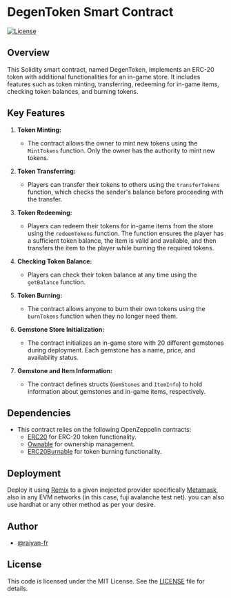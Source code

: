 # DegenToken Smart Contract

[![License](https://img.shields.io/badge/license-MIT-brightgreen)](https://opensource.org/licenses/MIT)

## Overview

This Solidity smart contract, named DegenToken, implements an ERC-20 token with additional functionalities for an in-game store. It includes features such as token minting, transferring, redeeming for in-game items, checking token balances, and burning tokens.

## Key Features

1. **Token Minting:**
   - The contract allows the owner to mint new tokens using the `MintTokens` function. Only the owner has the authority to mint new tokens.

2. **Token Transferring:**
   - Players can transfer their tokens to others using the `transferTokens` function, which checks the sender's balance before proceeding with the transfer.

3. **Token Redeeming:**
   - Players can redeem their tokens for in-game items from the store using the `redeemTokens` function. The function ensures the player has a sufficient token balance, the item is valid and available, and then transfers the item to the player while burning the required tokens.

4. **Checking Token Balance:**
   - Players can check their token balance at any time using the `getBalance` function.

5. **Token Burning:**
   - The contract allows anyone to burn their own tokens using the `burnTokens` function when they no longer need them.

6. **Gemstone Store Initialization:**
   - The contract initializes an in-game store with 20 different gemstones during deployment. Each gemstone has a name, price, and availability status.

7. **Gemstone and Item Information:**
   - The contract defines structs (`GemStones` and `ItemInfo`) to hold information about gemstones and in-game items, respectively.

## Dependencies

- This contract relies on the following OpenZeppelin contracts:
  - [ERC20](https://github.com/OpenZeppelin/openzeppelin-contracts/blob/master/contracts/token/ERC20/ERC20.sol) for ERC-20 token functionality.
  - [Ownable](https://github.com/OpenZeppelin/openzeppelin-contracts/blob/master/contracts/access/Ownable.sol) for ownership management.
  - [ERC20Burnable](https://github.com/OpenZeppelin/openzeppelin-contracts/blob/master/contracts/token/ERC20/extensions/ERC20Burnable.sol) for token burning functionality.

## Deployment

Deploy it using [Remix](https://remix.ethereum.org/) to a given inejected provider specifically [Metamask](https://metamask.io/), also in any EVM networks (in this case, fuji avalanche test net).
you can also use hardhat or any other method as per your desire.

## Author

- [@raiyan-fr](https://www.github.com/raiyan-fr)
  
## License

This code is licensed under the MIT License. See the [LICENSE](https://choosealicense.com/licenses/mit/) file for details.



